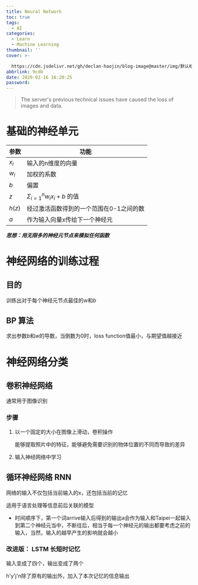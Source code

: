 ```yaml
---
title: Neural Network
toc: true
tags:
  - AI
categories:
  - Learn
  - Machine Learning
thumbnail: ''
cover: >-

  https://cdn.jsdelivr.net/gh/declan-haojin/blog-image@master/img/默认标题_公众号封面首图_2020-02-16-0.png
abbrlink: 9cdb
date: 2020-02-16 16:20:25
password:
---
```



> The server's previous technical issues have caused the loss of images and data.

# 基础的神经单元


| 参数   | 功能                                    |
| ------ | --------------------------------------- |
| $x_i$  | 输入的n维度的向量                       |
| $w_i$  | 加权的系数                              |
| $b$    | 偏置                                    |
| $z$    | $\Sigma_{i=1}^{n} w_ix_i+b$ 的值        |
| $h(z)$ | 经过激活函数得到的一个范围在0-1之间的数 |
| $a$    | 作为输入向量x传给下一个神经元           |




***思想：用无限多的神经元节点来模拟任何函数***

# 神经网络的训练过程

## 目的

训练出对于每个神经元节点最佳的$w$和$b$

## BP 算法

求出参数$b$和$w$的导数，当倒数为0时，loss function值最小，与期望值越接近

# 神经网络分类

## 卷积神经网络


通常用于图像识别

### 步骤

1. 以一个固定的大小在图像上滑动，卷积操作

   能够提取照片中的特征，能够避免需要识别的物体位置的不同而导致的差异


2. 输入神经网络中学习

## 循环神经网络 RNN

网络的输入不仅包括当前输入的x，还包括当前的记忆

适用于语言处理等信息前后关联的模型


- 时间顺序下，第一个词arrive输入后得到的输出a会作为输入和Taipei一起输入到第二个神经元当中，不断往后，相当于每一个神经元的输出都要考虑之前的输入，当然，输入的越早产生的影响就会越小

### 改进版： LSTM 长短时记忆


输入变成了四个，输出变成了两个

h'y'j'n除了原有的输出外，加入了本次记忆的信息输出
